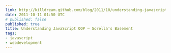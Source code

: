 ```yaml
---
link: http://killdream.github.com/blog/2011/10/understanding-javascript-oop/#
date: 2011-10-11 01:50 UTC
# published: false
published: true
title: Understanding JavaScript OOP — Sorella's Basement
tags:
- javascript
- webdevelopment
---
```



